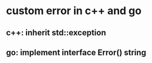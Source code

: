 # custom error in c++ and go

## c++: inherit std::exception

## go: implement interface Error() string